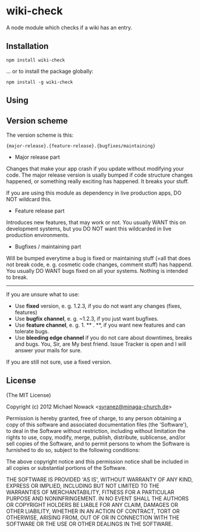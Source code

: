 # wiki-check

A node module which checks if a wiki has an entry.

## Installation

`npm install wiki-check`

... or to install the package globally:

`npm install -g wiki-check`

## Using

## Version scheme

The version scheme is this:

    {major-release}.{feature-release}.{bugfixes/maintaining}

 - Major release part

Changes that make your app crash if you update without modifying your code. The major release version is usally bumped if code structure changes happened, or something really exciting has happened. It breaks your stuff.

If you are using this module as dependency in live production apps, DO NOT wildcard this.

 - Feature release part

Introduces new features, that may work or not. You usually WANT this on development systems, but you DO NOT want this wildcarded in live production environments.

 - Bugfixes / maintaining part

Will be bumped everytime a bug is fixed or maintaining stuff (=all that does not break code, e. g. cosmetic code changes, comment stuff) has happend. You usually DO WANT bugs fixed on all your systems. Nothing is intended to break.

----------

If  you are unsure what to use:

 - Use __fixed__ version, e. g. 1.2.3, if you do not want any changes (fixes, features)
 - Use __bugfix channel__, e. g. ~1.2.3, if you just want bugfixes.
 - Use __feature channel__, e. g. 1. ** . **, if you want new features and can tolerate bugs.
 - Use __bleeding edge channel__ if you do not care about downtimes, breaks and bugs. You, Sir, are My best friend. Issue Tracker is open and I will answer your mails for sure.

If you are still not sure, use a fixed version.

## License

(The MIT License)

Copyright (c) 2012 Michael Nowack &lt;syranez@minaga-church.de&gt;

Permission is hereby granted, free of charge, to any person obtaining
a copy of this software and associated documentation files (the
'Software'), to deal in the Software without restriction, including
without limitation the rights to use, copy, modify, merge, publish,
distribute, sublicense, and/or sell copies of the Software, and to
permit persons to whom the Software is furnished to do so, subject to
the following conditions:

The above copyright notice and this permission notice shall be
included in all copies or substantial portions of the Software.

THE SOFTWARE IS PROVIDED 'AS IS', WITHOUT WARRANTY OF ANY KIND,
EXPRESS OR IMPLIED, INCLUDING BUT NOT LIMITED TO THE WARRANTIES OF
MERCHANTABILITY, FITNESS FOR A PARTICULAR PURPOSE AND NONINFRINGEMENT.
IN NO EVENT SHALL THE AUTHORS OR COPYRIGHT HOLDERS BE LIABLE FOR ANY
CLAIM, DAMAGES OR OTHER LIABILITY, WHETHER IN AN ACTION OF CONTRACT,
TORT OR OTHERWISE, ARISING FROM, OUT OF OR IN CONNECTION WITH THE
SOFTWARE OR THE USE OR OTHER DEALINGS IN THE SOFTWARE.
